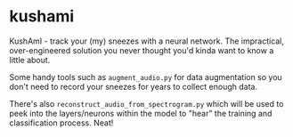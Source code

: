 # kushami
KushAmI - track your (my) sneezes with a neural network. The impractical, over-engineered solution you never thought you'd kinda want to know a little about.

Some handy tools such as `augment_audio.py` for data augmentation so you don't need to record your sneezes for years to collect enough data.

There's also `reconstruct_audio_from_spectrogram.py` which will be used to peek into the layers/neurons within the model to "hear" the training and classification process. Neat!
